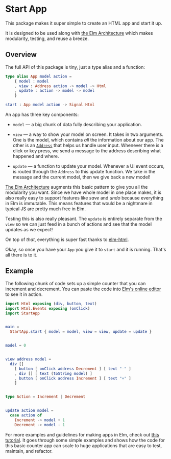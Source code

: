 # Start App

This package makes it super simple to create an HTML app and start it up.

It is designed to be used along with [the Elm Architecture][arch] which makes
modularity, testing, and reuse a breeze.

[arch]: https://github.com/evancz/elm-architecture-tutorial/

## Overview

The full API of this package is tiny, just a type alias and a function:


```elm
type alias App model action =
    { model : model
    , view : Address action -> model -> Html
    , update : action -> model -> model
    }

start : App model action -> Signal Html
```

An app has three key components:

  * `model` &mdash; a big chunk of data fully describing your application.

  * `view` &mdash; a way to show your model on screen. It takes in two
    arguments. One is the model, which contains *all* the information about our
    app. The other is an [`Address`][address] that helps us handle user input.
    Whenever there is a click or key press, we send a message to the address
    describing what happened and where.

  * `update` &mdash; a function to update your model. Whenever a UI event
    occurs, is routed through the `Address` to this update function. We take
    in the message and the current model, then we give back a new model!

[The Elm Architecture][arch] augments this basic pattern to give you all the
modularity you want. Since we have whole model in one place makes, it is also
really easy to support features like *save* and *undo* because everything in
Elm is immutable. This means features that would be a nightmare in typical JS
are pretty much free in Elm.

Testing this is also really pleasant. The `update` is entirely separate from
the `view` so we can just feed in a bunch of actions and see that the model
updates as we expect!

On top of *that*, everything is super fast thanks to [elm-html][].

Okay, so once you have your `App` you give it to `start` and it is running.
That's all there is to it.

[elm-html]: http://elm-lang.org/blog/Blazing-Fast-Html.elm
[address]: http://package.elm-lang.org/packages/elm-lang/core/2.0.1/Signal#Mailbox
[arch]: https://github.com/evancz/elm-architecture-tutorial/


## Example

The following chunk of code sets up a simple counter that you can increment
and decrement. You can paste the code into [Elm's online editor][edit] to see
it in action.

[edit]: http://elm-lang.org/try

```elm
import Html exposing (div, button, text)
import Html.Events exposing (onClick)
import StartApp


main =
  StartApp.start { model = model, view = view, update = update }


model = 0


view address model =
  div []
    [ button [ onClick address Decrement ] [ text "-" ]
    , div [] [ text (toString model) ]
    , button [ onClick address Increment ] [ text "+" ]
    ]


type Action = Increment | Decrement


update action model =
  case action of
    Increment -> model + 1
    Decrement -> model - 1
```

For more examples and guidelines for making apps in Elm, check out [this
tutorial][arch]. It goes through some simple examples and shows how the code
for this basic counter app can scale to huge applications that are easy to
test, maintain, and refactor.
